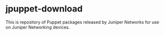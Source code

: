 # jpuppet-download
This is repository of Puppet packages released by Juniper Networks for use on Juniper Networking devices.
